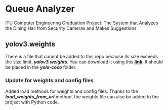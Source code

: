 # Queue Analyzer

ITU Computer Engineering Graduation Project: The System that Analyzes the Dining Hall from Security Cameras and Makes Suggestions

## yolov3.weights

There is a file that cannot be added to this repo because its size exceeds the size limit, ***yolov3.weights***. You can download it using this **[link](https://pjreddie.com/media/files/yolov3.weights)**. It should be placed in the ***yolo-coco*** folder.

### Update for weights and config files

Added load methods for weights and config files. Thanks to the ***load_weights_from_url*** method, the weights file can also be added to the project with Python code.
